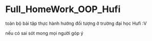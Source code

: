 # Full_HomeWork_OOP_Hufi
toàn bộ bài tập thực hành hướng đối tượng ở trường đại học Hufi :V

nếu có sai sót mong mọi người góp ý
